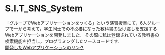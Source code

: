 # S.I.T_SNS_System
「グループでWebアプリケーションをつくる」という演習授業にて，6人グループで一から考えて，学生同士での不必要になった教科書の受け渡しを支援するWebアプリケーションを開発しました．
その際に私は登録されている教科書の検索機能を担当し，プログラミングしたソースコードです．  
[開発したWebアプリケーションのリンク](http://160.16.141.77:51602/SIT_System/Login)
